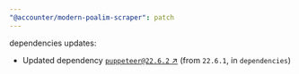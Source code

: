 ```yaml
---
"@accounter/modern-poalim-scraper": patch
---
```

dependencies updates:
  - Updated dependency [`puppeteer@22.6.2` ↗︎](https://www.npmjs.com/package/puppeteer/v/22.6.2) (from `22.6.1`, in `dependencies`)
